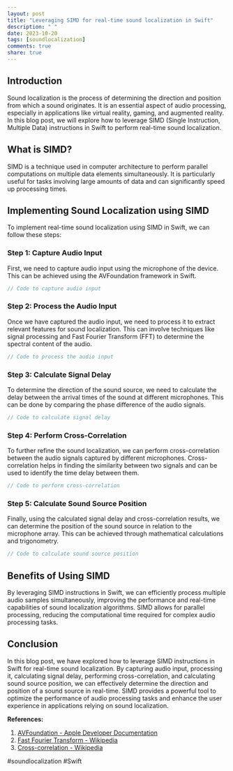 ```yaml
---
layout: post
title: "Leveraging SIMD for real-time sound localization in Swift"
description: " "
date: 2023-10-20
tags: [soundlocalization]
comments: true
share: true
---
```


## Introduction

Sound localization is the process of determining the direction and position from which a sound originates. It is an essential aspect of audio processing, especially in applications like virtual reality, gaming, and augmented reality. In this blog post, we will explore how to leverage SIMD (Single Instruction, Multiple Data) instructions in Swift to perform real-time sound localization.

## What is SIMD?

SIMD is a technique used in computer architecture to perform parallel computations on multiple data elements simultaneously. It is particularly useful for tasks involving large amounts of data and can significantly speed up processing times.

## Implementing Sound Localization using SIMD

To implement real-time sound localization using SIMD in Swift, we can follow these steps:

### Step 1: Capture Audio Input

First, we need to capture audio input using the microphone of the device. This can be achieved using the AVFoundation framework in Swift.

```swift
// Code to capture audio input
```

### Step 2: Process the Audio Input

Once we have captured the audio input, we need to process it to extract relevant features for sound localization. This can involve techniques like signal processing and Fast Fourier Transform (FFT) to determine the spectral content of the audio.

```swift
// Code to process the audio input
```

### Step 3: Calculate Signal Delay

To determine the direction of the sound source, we need to calculate the delay between the arrival times of the sound at different microphones. This can be done by comparing the phase difference of the audio signals.

```swift
// Code to calculate signal delay
```

### Step 4: Perform Cross-Correlation

To further refine the sound localization, we can perform cross-correlation between the audio signals captured by different microphones. Cross-correlation helps in finding the similarity between two signals and can be used to identify the time delay between them.

```swift
// Code to perform cross-correlation
```

### Step 5: Calculate Sound Source Position

Finally, using the calculated signal delay and cross-correlation results, we can determine the position of the sound source in relation to the microphone array. This can be achieved through mathematical calculations and trigonometry.

```swift
// Code to calculate sound source position
```

## Benefits of Using SIMD

By leveraging SIMD instructions in Swift, we can efficiently process multiple audio samples simultaneously, improving the performance and real-time capabilities of sound localization algorithms. SIMD allows for parallel processing, reducing the computational time required for complex audio processing tasks.

## Conclusion

In this blog post, we have explored how to leverage SIMD instructions in Swift for real-time sound localization. By capturing audio input, processing it, calculating signal delay, performing cross-correlation, and calculating sound source position, we can effectively determine the direction and position of a sound source in real-time. SIMD provides a powerful tool to optimize the performance of audio processing tasks and enhance the user experience in applications relying on sound localization.

**References:**

1. [AVFoundation - Apple Developer Documentation](https://developer.apple.com/documentation/avfoundation)
2. [Fast Fourier Transform - Wikipedia](https://en.wikipedia.org/wiki/Fast_Fourier_transform)
3. [Cross-correlation - Wikipedia](https://en.wikipedia.org/wiki/Cross-correlation)

#soundlocalization #Swift